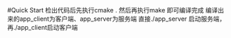 #Quick Start
检出代码后先执行cmake .
然后再执行make 即可编译完成
编译出来的app_client为客户端、app_server为服务端
直接./app_server 启动服务端，再./app_client启动客户端
